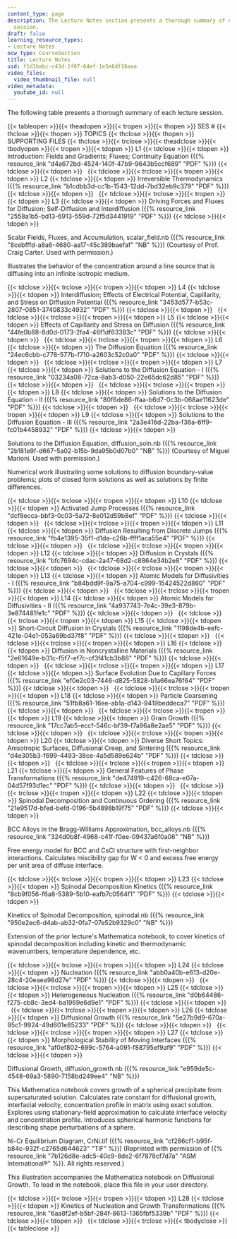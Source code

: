 ```yaml
---
content_type: page
description: The Lecture Notes section presents a thorough summary of each lecture
  session.
draft: false
learning_resource_types:
- Lecture Notes
ocw_type: CourseSection
title: Lecture Notes
uid: f1d1babc-c43d-1f07-64ef-1e5e6df16aaa
video_files:
  video_thumbnail_file: null
video_metadata:
  youtube_id: null
---
```

The following table presents a thorough summary of each lecture session.

{{< tableopen >}}{{< theadopen >}}{{< tropen >}}{{< thopen >}}
SES #
{{< thclose >}}{{< thopen >}}
TOPICS
{{< thclose >}}{{< thopen >}}
SUPPORTING FILES
{{< thclose >}}{{< trclose >}}{{< theadclose >}}{{< tbodyopen >}}{{< tropen >}}{{< tdopen >}}
L1
{{< tdclose >}}{{< tdopen >}}
Introduction: Fields and Gradients; Fluxes; Continuity Equation ({{% resource_link "d4a672bd-4524-140f-47b9-9643b5ccf689" "PDF" %}})
{{< tdclose >}}{{< tdopen >}}
 
{{< tdclose >}}{{< trclose >}}{{< tropen >}}{{< tdopen >}}
L2
{{< tdclose >}}{{< tdopen >}}
Irreversible Thermodynamics ({{% resource_link "b1cdbb3d-cc1b-1543-12dd-7bd32eb9c379" "PDF" %}})
{{< tdclose >}}{{< tdopen >}}
 
{{< tdclose >}}{{< trclose >}}{{< tropen >}}{{< tdopen >}}
L3
{{< tdclose >}}{{< tdopen >}}
Driving Forces and Fluxes for Diffusion; Self-Diffusion and Interdiffusion ({{% resource_link "2558a1b5-bd13-6913-559d-72f5d3441919" "PDF" %}})
{{< tdclose >}}{{< tdopen >}}

Scalar Fields, Fluxes, and Accumulation, scalar\_field.nb ({{% resource_link "8cebfffd-a8a6-4680-aa17-45c389baefaf" "NB" %}}) (Courtesy of Prof. Craig Carter. Used with permission.)

Illustrates the behavior of the concentration around a line source that is diffusing into an infinite isotropic medium.

{{< tdclose >}}{{< trclose >}}{{< tropen >}}{{< tdopen >}}
L4
{{< tdclose >}}{{< tdopen >}}
Interdiffusion; Effects of Electrical Potential, Capillarity, and Stress on Diffusion Potential ({{% resource_link "3453d577-b53c-2807-0851-3740833c4932" "PDF" %}})
{{< tdclose >}}{{< tdopen >}}
 
{{< tdclose >}}{{< trclose >}}{{< tropen >}}{{< tdopen >}}
L5
{{< tdclose >}}{{< tdopen >}}
Effects of Capillarity and Stress on Diffusion ({{% resource_link "44fe0b88-8d0d-0173-2fa4-46f1df63383c" "PDF" %}})
{{< tdclose >}}{{< tdopen >}}
 
{{< tdclose >}}{{< trclose >}}{{< tropen >}}{{< tdopen >}}
L6
{{< tdclose >}}{{< tdopen >}}
The Diffusion Equation ({{% resource_link "24ec6cbb-c778-577b-f710-a2603c52c0a0" "PDF" %}})
{{< tdclose >}}{{< tdopen >}}
 
{{< tdclose >}}{{< trclose >}}{{< tropen >}}{{< tdopen >}}
L7
{{< tdclose >}}{{< tdopen >}}
Solutions to the Diffusion Equation - I ({{% resource_link "03234a08-72ca-8ab3-d050-22e65dc62d85" "PDF" %}})
{{< tdclose >}}{{< tdopen >}}
 
{{< tdclose >}}{{< trclose >}}{{< tropen >}}{{< tdopen >}}
L8
{{< tdclose >}}{{< tdopen >}}
Solutions to the Diffusion Equation - II ({{% resource_link "80f6de86-ffaa-b6d7-0c3b-068ae11623de" "PDF" %}})
{{< tdclose >}}{{< tdopen >}}
 
{{< tdclose >}}{{< trclose >}}{{< tropen >}}{{< tdopen >}}
L9
{{< tdclose >}}{{< tdopen >}}
Solutions to the Diffusion Equation - III ({{% resource_link "2a3e416d-22ba-f36a-6ff9-fc01b4458932" "PDF" %}})
{{< tdclose >}}{{< tdopen >}}

Solutions to the Diffusion Equation, diffusion\_soln.nb ({{% resource_link "2b181e9f-d667-5a02-b15b-9da95b0d07b0" "NB" %}}) (Courtesy of Miguel Marioni. Used with permission.)

Numerical work illustrating some solutions to diffusion boundary-value problems; plots of closed form solutions as well as solutions by finite differences.

{{< tdclose >}}{{< trclose >}}{{< tropen >}}{{< tdopen >}}
L10
{{< tdclose >}}{{< tdopen >}}
Activated Jump Processes ({{% resource_link "dcf8ecca-bbf3-0c03-5a72-8e012d59b8ef" "PDF" %}})
{{< tdclose >}}{{< tdopen >}}
 
{{< tdclose >}}{{< trclose >}}{{< tropen >}}{{< tdopen >}}
L11
{{< tdclose >}}{{< tdopen >}}
Diffusion Resulting from Discrete Jumps ({{% resource_link "fb4e1395-35f1-d1da-c26b-ffff1aca55e4" "PDF" %}})
{{< tdclose >}}{{< tdopen >}}
 
{{< tdclose >}}{{< trclose >}}{{< tropen >}}{{< tdopen >}}
L12
{{< tdclose >}}{{< tdopen >}}
Diffusion in Crystals ({{% resource_link "bfc7694c-cdac-2a47-68d2-c8864e34b2e8" "PDF" %}})
{{< tdclose >}}{{< tdopen >}}
 
{{< tdclose >}}{{< trclose >}}{{< tropen >}}{{< tdopen >}}
L13
{{< tdclose >}}{{< tdopen >}}
Atomic Models for Diffusivities - I ({{% resource_link "b84bdd9f-9a75-a704-c999-15424522d860" "PDF" %}})
{{< tdclose >}}{{< tdopen >}}
 
{{< tdclose >}}{{< trclose >}}{{< tropen >}}{{< tdopen >}}
L14
{{< tdclose >}}{{< tdopen >}}
Atomic Models for Diffusivities - II ({{% resource_link "4a937743-7e4c-39e3-879b-3e874481fe1c" "PDF" %}})
{{< tdclose >}}{{< tdopen >}}
 
{{< tdclose >}}{{< trclose >}}{{< tropen >}}{{< tdopen >}}
L15
{{< tdclose >}}{{< tdopen >}}
Short-Circuit Diffusion in Crystals ({{% resource_link "1198de4b-eefc-421e-04e1-053a69bd37f8" "PDF" %}})
{{< tdclose >}}{{< tdopen >}}
 
{{< tdclose >}}{{< trclose >}}{{< tropen >}}{{< tdopen >}}
L16
{{< tdclose >}}{{< tdopen >}}
Diffusion in Noncrystalline Materials ({{% resource_link "2e61649e-b31c-f5f7-ef7c-cf3f41cb3b88" "PDF" %}})
{{< tdclose >}}{{< tdopen >}}
 
{{< tdclose >}}{{< trclose >}}{{< tropen >}}{{< tdopen >}}
L17
{{< tdclose >}}{{< tdopen >}}
Surface Evolution Due to Capillary Forces ({{% resource_link "ef0e2c03-7446-d825-5828-b1a66ea76f64" "PDF" %}})
{{< tdclose >}}{{< tdopen >}}
 
{{< tdclose >}}{{< trclose >}}{{< tropen >}}{{< tdopen >}}
L18
{{< tdclose >}}{{< tdopen >}}
Particle Coarsening ({{% resource_link "51fb8a61-16ee-ab1a-d143-9419beddeca7" "PDF" %}})
{{< tdclose >}}{{< tdopen >}}
 
{{< tdclose >}}{{< trclose >}}{{< tropen >}}{{< tdopen >}}
L19
{{< tdclose >}}{{< tdopen >}}
Grain Growth ({{% resource_link "17cc7ab5-eccf-546c-bf39-f7a96a8e2ae5" "PDF" %}})
{{< tdclose >}}{{< tdopen >}}
 
{{< tdclose >}}{{< trclose >}}{{< tropen >}}{{< tdopen >}}
L20
{{< tdclose >}}{{< tdopen >}}
Diverse Short Topics: Anisotropic Surfaces, Diffusional Creep, and Sintering ({{% resource_link "d4e305b3-f699-4493-38ce-4a5d589e624b" "PDF" %}})
{{< tdclose >}}{{< tdopen >}}
 
{{< tdclose >}}{{< trclose >}}{{< tropen >}}{{< tdopen >}}
L21
{{< tdclose >}}{{< tdopen >}}
General Features of Phase Transformations ({{% resource_link "de474919-c426-68ca-e07a-04d57f93d1ec" "PDF" %}})
{{< tdclose >}}{{< tdopen >}}
 
{{< tdclose >}}{{< trclose >}}{{< tropen >}}{{< tdopen >}}
L22
{{< tdclose >}}{{< tdopen >}}
Spinodal Decomposition and Continuous Ordering ({{% resource_link "21e9517d-bfed-befd-0196-5b4898b19f75" "PDF" %}})
{{< tdclose >}}{{< tdopen >}}

BCC Alloys in the Bragg-Williams Approximation, bcc\_alloys.nb ({{% resource_link "324d0b8f-4968-c41f-f0ee-09437a6f0a06" "NB" %}})

Free energy model for BCC and CsCl structure with first-neighbor interactions. Calculates miscibility gap for W \< 0 and excess free energy per unit area of diffuse interface.

{{< tdclose >}}{{< trclose >}}{{< tropen >}}{{< tdopen >}}
L23
{{< tdclose >}}{{< tdopen >}}
Spinodal Decomposition Kinetics ({{% resource_link "8cb9f056-f6a8-5389-5b10-eafb7c0564f1" "PDF" %}})
{{< tdclose >}}{{< tdopen >}}

Kinetics of Spinodal Decomposition, spinodal.nb ({{% resource_link "950e2ec6-d4ab-ab32-0fa7-07e52b9329c0" "NB" %}})

Extension of the prior lecture's Mathematica notebook, to cover kinetics of spinodal decomposition including kinetic and thermodynamic wavenumbers, temperature dependence, etc.

{{< tdclose >}}{{< trclose >}}{{< tropen >}}{{< tdopen >}}
L24
{{< tdclose >}}{{< tdopen >}}
Nucleation ({{% resource_link "abb0a40b-e613-d20e-28c4-20eaea98d27e" "PDF" %}})
{{< tdclose >}}{{< tdopen >}}
 
{{< tdclose >}}{{< trclose >}}{{< tropen >}}{{< tdopen >}}
L25
{{< tdclose >}}{{< tdopen >}}
Heterogeneous Nucleation ({{% resource_link "d0b64486-f275-cb8c-3ed4-ba1969e6d9e1" "PDF" %}})
{{< tdclose >}}{{< tdopen >}}
 
{{< tdclose >}}{{< trclose >}}{{< tropen >}}{{< tdopen >}}
L26
{{< tdclose >}}{{< tdopen >}}
Diffusional Growth ({{% resource_link "5e27b9d9-670a-95c1-9924-49d601e85233" "PDF" %}})
{{< tdclose >}}{{< tdopen >}}
 
{{< tdclose >}}{{< trclose >}}{{< tropen >}}{{< tdopen >}}
L27
{{< tdclose >}}{{< tdopen >}}
Morphological Stability of Moving Interfaces ({{% resource_link "af0ef802-699c-5764-a091-f88795ef9af9" "PDF" %}})
{{< tdclose >}}{{< tdopen >}}

Diffusional Growth, diffusion\_growth.nb ({{% resource_link "e959de5c-4548-69a3-5890-7158bd249ee4" "NB" %}})

This Mathematica notebook covers growth of a spherical precipitate from supersaturated solution. Calculates rate constant for diffusional growth, interfacial velocity, concentration profile in matrix using exact solution. Explores using stationary-field approximation to calculate interface velocity and concentration profile. Introduces spherical harmonic functions for describing shape perturbations of a sphere.

Ni-Cr Equilibrium Diagram, CrNi.tif ({{% resource_link "cf286cf1-b95f-b84c-932f-c2765d644623" "TIF" %}}) (Reprinted with permission of {{% resource_link "7b126d8e-adc5-40c9-8de2-6f7878cf7d7a" "ASM International®" %}}. All rights reserved.)

This illustration accompanies the Mathematica notebook on Diffusional Growth. To load in the notebook, place this file in your user directory.

{{< tdclose >}}{{< trclose >}}{{< tropen >}}{{< tdopen >}}
L28
{{< tdclose >}}{{< tdopen >}}
Kinetics of Nucleation and Growth Transformations ({{% resource_link "6aa8f2ef-b5bf-284f-8613-1365fbf5339b" "PDF" %}})
{{< tdclose >}}{{< tdopen >}}
 
{{< tdclose >}}{{< trclose >}}{{< tbodyclose >}}{{< tableclose >}}